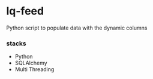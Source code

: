 # lq-feed
Python script to populate data with the dynamic columns

### stacks
- Python
- SQLAlchemy
- Multi Threading
